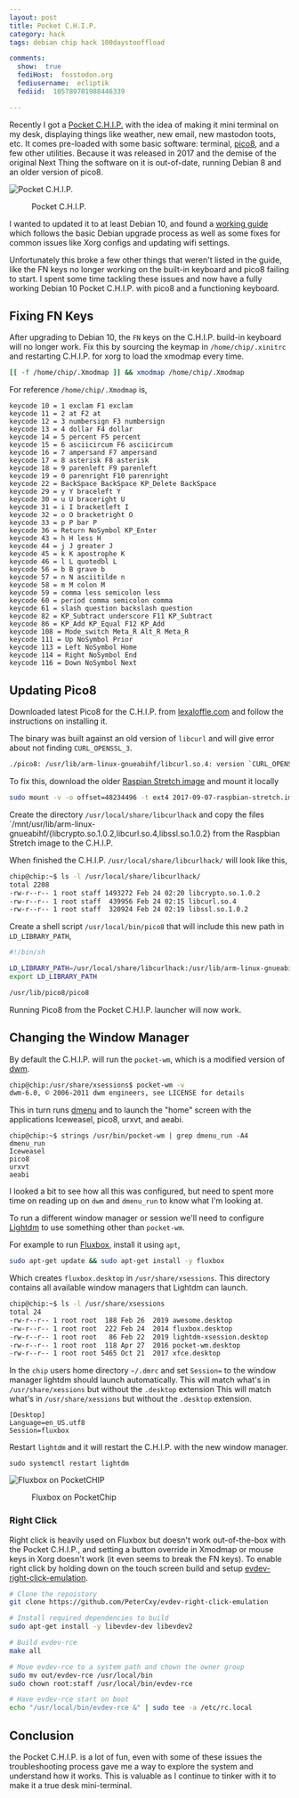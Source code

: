 ```yaml
---
layout: post
title: Pocket C.H.I.P.
category: hack
tags: debian chip hack 100daystooffload

comments:
  show:  true
  fediHost:  fosstodon.org
  fediusername:  ecliptik
  fediid:  105789701988446339

---
```


Recently I got a [Pocket C.H.I.P.](https://shop.pocketchip.co/) with the idea of making it mini terminal on my desk, displaying things like weather, new email, new mastodon toots, etc. It comes pre-loaded with some basic software: terminal, [pico8](https://www.lexaloffle.com/pico-8.php), and a few other utilities. Because it was released in 2017 and the demise of the original Next Thing the software on it is out-of-date, running Debian 8 and an older version of pico8.

![Pocket C.H.I.P.](/assets/images/posts/pocket-chip.png)
<figure><figcaption>Pocket C.H.I.P.</figcaption></figure>

I wanted to updated it to at least Debian 10, and found a [working guide](maba.dk/index.php/demo/pocketchip/) which follows the basic Debian upgrade process as well as some fixes for common issues like Xorg configs and updating wifi settings.

Unfortunately this broke a few other things that weren't listed in the guide, like the FN keys no longer working on the built-in keyboard and pico8 failing to start. I spent some time tackling these issues and now have a fully working Debian 10 Pocket C.H.I.P. with pico8 and a functioning keyboard.

## Fixing FN Keys

After upgrading to Debian 10, the `FN` keys on the C.H.I.P. build-in keyboard will no longer work. Fix this by sourcing the keymap in `/home/chip/.xinitrc` and restarting C.H.I.P. for xorg to load the xmodmap every time.

```bash
[[ -f /home/chip/.Xmodmap ]] && xmodmap /home/chip/.Xmodmap
```

For reference `/home/chip/.Xmodmap` is,

```
keycode 10 = 1 exclam F1 exclam
keycode 11 = 2 at F2 at
keycode 12 = 3 numbersign F3 numbersign
keycode 13 = 4 dollar F4 dollar
keycode 14 = 5 percent F5 percent
keycode 15 = 6 asciicircum F6 asciicircum
keycode 16 = 7 ampersand F7 ampersand
keycode 17 = 8 asterisk F8 asterisk
keycode 18 = 9 parenleft F9 parenleft
keycode 19 = 0 parenright F10 parenright
keycode 22 = BackSpace BackSpace KP_Delete BackSpace
keycode 29 = y Y braceleft Y
keycode 30 = u U braceright U
keycode 31 = i I bracketleft I
keycode 32 = o O bracketright O
keycode 33 = p P bar P
keycode 36 = Return NoSymbol KP_Enter
keycode 43 = h H less H
keycode 44 = j J greater J
keycode 45 = k K apostrophe K
keycode 46 = l L quotedbl L
keycode 56 = b B grave b
keycode 57 = n N asciitilde n
keycode 58 = m M colon M
keycode 59 = comma less semicolon less
keycode 60 = period comma semicolon comma
keycode 61 = slash question backslash question
keycode 82 = KP_Subtract underscore F11 KP_Subtract
keycode 86 = KP_Add KP_Equal F12 KP_Add
keycode 108 = Mode_switch Meta_R Alt_R Meta_R
keycode 111 = Up NoSymbol Prior
keycode 113 = Left NoSymbol Home
keycode 114 = Right NoSymbol End
keycode 116 = Down NoSymbol Next
```

## Updating Pico8

Downloaded latest Pico8 for the C.H.I.P. from [lexaloffle.com](https://www.lexaloffle.com/bbs/?tid=34009) and follow the instructions on installing it.

The binary was built against an old version of `libcurl` and will give error about not finding `CURL_OPENSSL_3`.

```bash
./pico8: /usr/lib/arm-linux-gnueabihf/libcurl.so.4: version `CURL_OPENSSL_3' not found (required by ./pico8)
```

To fix this, download the older [Raspian Stretch image](https://downloads.raspberrypi.org/raspbian/images/raspbian-2017-09-08/) and mount it locally

```bash
sudo mount -v -o offset=48234496 -t ext4 2017-09-07-raspbian-stretch.img /mnt
```

Create the directory `/usr/local/share/libcurlhack` and copy the files `/mnt/usr/lib/arm-linux-gnueabihf/{libcrypto.so.1.0.2,libcurl.so.4,libssl.so.1.0.2} from the Raspbian Stretch image to the C.H.I.P.

When finished the C.H.I.P. `/usr/local/share/libcurlhack/` will look like this,
```bash
chip@chip:~$ ls -l /usr/local/share/libcurlhack/
total 2208
-rw-r--r-- 1 root staff 1493272 Feb 24 02:20 libcrypto.so.1.0.2
-rw-r--r-- 1 root staff  439956 Feb 24 02:15 libcurl.so.4
-rw-r--r-- 1 root staff  320924 Feb 24 02:19 libssl.so.1.0.2
```

Create a shell script `/usr/local/bin/pico8` that will include this new path in `LD_LIBRARY_PATH`,

```bash
#!/bin/sh

LD_LIBRARY_PATH=/usr/local/share/libcurlhack:/usr/lib/arm-linux-gnueabihf/
export LD_LIBRARY_PATH

/usr/lib/pico8/pico8
```

Running Pico8 from the Pocket C.H.I.P. launcher will now work.

## Changing the Window Manager

By default the C.H.I.P. will run the `pocket-wm`, which is a modified version of [dwm](https://dwm.suckless.org/).

```bash
chip@chip:/usr/share/xsessions$ pocket-wm -v
dwm-6.0, © 2006-2011 dwm engineers, see LICENSE for details
```

This in turn runs [dmenu](https://tools.suckless.org/dmenu/) and to launch the "home" screen with the applications Iceweasel, pico8, urxvt, and aeabi.

```
chip@chip:~$ strings /usr/bin/pocket-wm | grep dmenu_run -A4
dmenu_run
Iceweasel
pico8
urxvt
aeabi
```

I looked a bit to see how all this was configured, but need to spent more time on reading up on `dwm` and `dmenu_run` to know what I'm looking at.

To run a different window manager or session we'll need to configure [Lightdm](https://github.com/canonical/lightdm) to use something other than `pocket-wm`.

For example to run [Fluxbox](http://fluxbox.org/), install it using `apt`,

```bash
sudo apt-get update && sudo apt-get install -y fluxbox
```

Which creates `fluxbox.desktop` in `/usr/share/xsessions`. This directory contains all available window managers that Lightdm can launch.

```bash
chip@chip:~$ ls -l /usr/share/xsessions
total 24
-rw-r--r-- 1 root root  188 Feb 26  2019 awesome.desktop
-rw-r--r-- 1 root root  222 Feb 24  2014 fluxbox.desktop
-rw-r--r-- 1 root root   86 Feb 22  2019 lightdm-xsession.desktop
-rw-r--r-- 1 root root  118 Apr 27  2016 pocket-wm.desktop
-rw-r--r-- 1 root root 5465 Oct 21  2017 xfce.desktop
```

In the `chip` users home directory `~/.dmrc` and set `Session=` to the window manager lightdm should launch automatically. This will match what's in `/usr/share/xessions` but without the `.desktop` extension This will match what's in `/usr/share/xessions` but without the `.desktop` extension.

```
[Desktop]
Language=en_US.utf8
Session=fluxbox
```

Restart `lightdm` and it will restart the C.H.I.P. with the new window manager.

```
sudo systemctl restart lightdm
```

![Fluxbox on PocketCHIP](/assets/images/posts/fluxbox-chip.png)
<figure><figcaption>Fluxbox on PocketChip</figcaption></figure>


### Right Click
Right click is heavily used on Fluxbox but doesn't work out-of-the-box with the Pocket C.H.I.P., and setting a button override in Xmodmap or mouse keys in Xorg doesn't work (it even seems to break the FN keys). To enable right click by holding down on the touch screen build and setup [evdev-right-click-emulation](https://github.com/PeterCxy/evdev-right-click-emulation).

```bash
# Clone the repoistory
git clone https://github.com/PeterCxy/evdev-right-click-emulation

# Install required dependencies to build
sudo apt-get install -y libevdev-dev libevdev2

# Build evdev-rce
make all

# Move evdev-rce to a system path and chown the owner group
sudo mv out/evdev-rce /usr/local/bin
sudo chown root:staff /usr/local/bin/evdev-rce

# Have evdev-rce start on boot
echo "/usr/local/bin/evdev-rce &" | sudo tee -a /etc/rc.local
```

## Conclusion

the Pocket C.H.I.P. is a lot of fun, even with some of these issues the troubleshooting process gave me a way to explore the system and understand how it works. This is valuable as I continue to tinker with it to make it a true desk mini-terminal.
